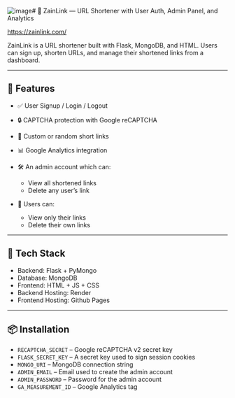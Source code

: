 ![image](https://github.com/user-attachments/assets/848d88c8-016b-4989-ad3f-23c45267fabe)# 🔗 ZainLink — URL Shortener with User Auth, Admin Panel, and Analytics

https://zainlink.com/

ZainLink is a URL shortener built with Flask, MongoDB, and HTML. Users can sign up, shorten URLs, and manage their shortened links from a dashboard.

---

## 🚀 Features

- ✅ User Signup / Login / Logout 
- 🔒 CAPTCHA protection with Google reCAPTCHA 
- 🧾 Custom or random short links
- 📊 Google Analytics integration 


- 🛠 An admin account which can:
  - View all shortened links
  - Delete any user’s link
- 👤 Users can:
  - View only their links
  - Delete their own links


---

## 🧰 Tech Stack

- Backend: Flask +  PyMongo
- Database: MongoDB 
- Frontend: HTML + JS + CSS 
- Backend Hosting: Render
- Frontend Hosting: Github Pages

---

## 📦 Installation

- `RECAPTCHA_SECRET` – Google reCAPTCHA v2 secret key
- `FLASK_SECRET_KEY` – A secret key used to sign session cookies
- `MONGO_URI` – MongoDB connection string 
- `ADMIN_EMAIL` – Email used to create the admin account 
- `ADMIN_PASSWORD` – Password for the admin account 
- `GA_MEASUREMENT_ID` – Google Analytics tag



